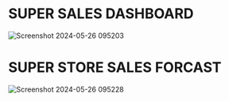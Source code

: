 # SUPER SALES DASHBOARD 

![Screenshot 2024-05-26 095203](https://github.com/aashish-Raj-9/Super-Sales-Dash-Board-/assets/151666697/ebdce1d2-af5e-4331-a701-a356c9c65e21)


# SUPER STORE SALES FORCAST 

![Screenshot 2024-05-26 095228](https://github.com/aashish-Raj-9/Super-Sales-Dash-Board-/assets/151666697/756228e8-2567-4385-bcc2-6ad22d926fde)
